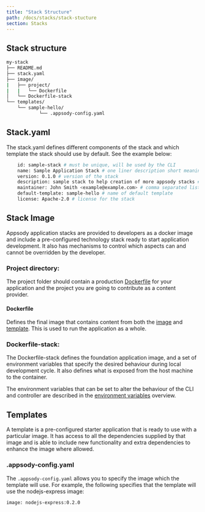 ```yaml
---
title: "Stack Structure"
path: /docs/stacks/stack-stucture
section: Stacks
---
```

## Stack structure
```bash
my-stack
├── README.md
├── stack.yaml
├── image/
|   ├── project/
|   |   └── Dockerfile
│   └── Dockerfile-stack
└── templates/
    └── sample-hello/
            └── .appsody-config.yaml
```

## Stack.yaml
The stack.yaml defines different components of the stack and which template the stack should use by default. See the example below:
```bash
    id: sample-stack # must be unique, will be used by the CLI
    name: Sample Application Stack # one liner description short meaningful name for the stack
    version: 0.1.0 # version of the stack
    description: sample stack to help creation of more appsody stacks # free form text explaining more about the capabilities of this stack and various templates
    maintainer: John Smith <example@example.com> # comma separated list for more than one maintainer
    default-template: sample-hello # name of default template
    license: Apache-2.0 # license for the stack
```

## Stack Image
Appsody application stacks are provided to developers as a docker image and include a pre-configured technology stack ready to start application development. It also has mechanisms to control which aspects can and cannot be overridden by the developer.

### Project directory:
The project folder should contain a production [Dockerfile](#Dockerfile) for your application and the project you are going to contribute as a content provider.

#### Dockerfile
Defines the final image that contains content from both the [image](#Image) and [template](#Templates). This is used to run the application as a whole.

### Dockerfile-stack:
The Dockerfile-stack defines the foundation application image, and a set of environment variables that specify the desired behaviour during local development cycle. It also defines what is exposed from the host machine to the container.

The environment variables that can be set to alter the behaviour of the CLI and controller are described in the [environment variables](environment-variables) overview.

## Templates
A template is a pre-configured starter application that is ready to use with a particular image. It has access to all the dependencies supplied by that image and is able to include new functionality and extra dependencies to enhance the image where allowed.

### .appsody-config.yaml
The `.appsody-config.yaml` allows you to specify the image which the template will use.
For example, the following specifies that the template will use the nodejs-express image: 
```
image: nodejs-express:0.2.0
```